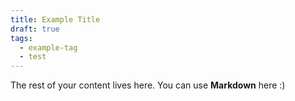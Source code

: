 ```yaml
---
title: Example Title
draft: true
tags:
  - example-tag
  - test
---
```


The rest of your content lives here. You can use **Markdown** here :)
